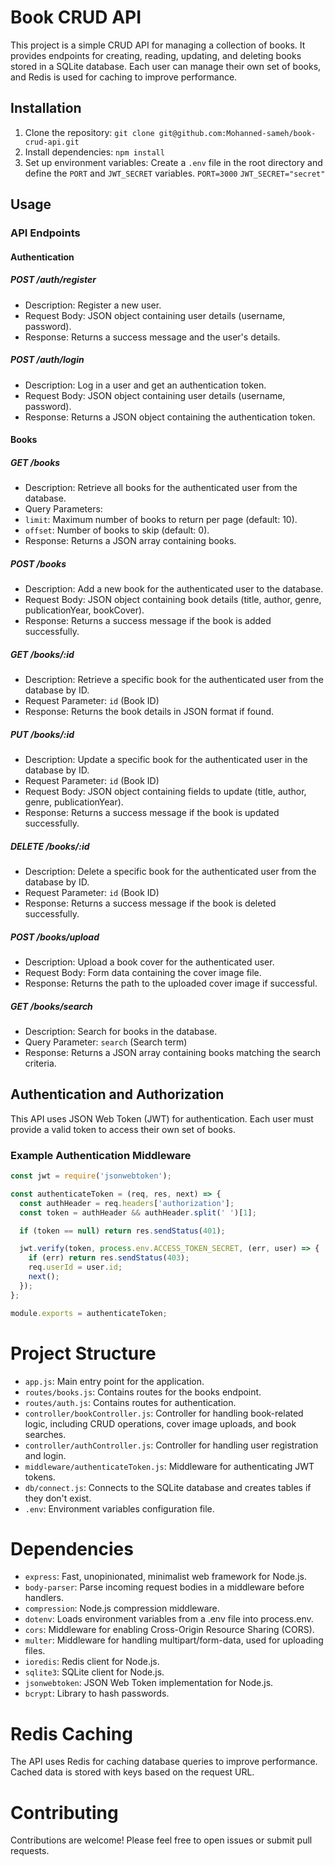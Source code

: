 # Book CRUD API

This project is a simple CRUD API for managing a collection of books. It provides endpoints for creating, reading, updating, and deleting books stored in a SQLite database. Each user can manage their own set of books, and Redis is used for caching to improve performance.

## Installation

1. Clone the repository:
   `git clone git@github.com:Mohanned-sameh/book-crud-api.git`
2. Install dependencies:
   `npm install`
3. Set up environment variables:
   Create a `.env` file in the root directory and define the `PORT` and `JWT_SECRET` variables.
   `PORT=3000`
   `JWT_SECRET="secret"`

## Usage

### API Endpoints

#### Authentication

##### POST /auth/register

- Description: Register a new user.
- Request Body: JSON object containing user details (username, password).
- Response: Returns a success message and the user's details.

##### POST /auth/login

- Description: Log in a user and get an authentication token.
- Request Body: JSON object containing user details (username, password).
- Response: Returns a JSON object containing the authentication token.

#### Books

##### GET /books

- Description: Retrieve all books for the authenticated user from the database.
- Query Parameters:
- `limit`: Maximum number of books to return per page (default: 10).
- `offset`: Number of books to skip (default: 0).
- Response: Returns a JSON array containing books.

##### POST /books

- Description: Add a new book for the authenticated user to the database.
- Request Body: JSON object containing book details (title, author, genre, publicationYear, bookCover).
- Response: Returns a success message if the book is added successfully.

##### GET /books/:id

- Description: Retrieve a specific book for the authenticated user from the database by ID.
- Request Parameter: `id` (Book ID)
- Response: Returns the book details in JSON format if found.

##### PUT /books/:id

- Description: Update a specific book for the authenticated user in the database by ID.
- Request Parameter: `id` (Book ID)
- Request Body: JSON object containing fields to update (title, author, genre, publicationYear).
- Response: Returns a success message if the book is updated successfully.

##### DELETE /books/:id

- Description: Delete a specific book for the authenticated user from the database by ID.
- Request Parameter: `id` (Book ID)
- Response: Returns a success message if the book is deleted successfully.

##### POST /books/upload

- Description: Upload a book cover for the authenticated user.
- Request Body: Form data containing the cover image file.
- Response: Returns the path to the uploaded cover image if successful.

##### GET /books/search

- Description: Search for books in the database.
- Query Parameter: `search` (Search term)
- Response: Returns a JSON array containing books matching the search criteria.

## Authentication and Authorization

This API uses JSON Web Token (JWT) for authentication. Each user must provide a valid token to access their own set of books.

### Example Authentication Middleware

```javascript
const jwt = require('jsonwebtoken');

const authenticateToken = (req, res, next) => {
  const authHeader = req.headers['authorization'];
  const token = authHeader && authHeader.split(' ')[1];

  if (token == null) return res.sendStatus(401);

  jwt.verify(token, process.env.ACCESS_TOKEN_SECRET, (err, user) => {
    if (err) return res.sendStatus(403);
    req.userId = user.id;
    next();
  });
};

module.exports = authenticateToken;
```

# Project Structure

- `app.js`: Main entry point for the application.
- `routes/books.js`: Contains routes for the books endpoint.
- `routes/auth.js`: Contains routes for authentication.
- `controller/bookController.js`: Controller for handling book-related logic, including CRUD operations, cover image uploads, and book searches.
- `controller/authController.js`: Controller for handling user registration and login.
- `middleware/authenticateToken.js`: Middleware for authenticating JWT tokens.
- `db/connect.js`: Connects to the SQLite database and creates tables if they don't exist.
- `.env`: Environment variables configuration file.

# Dependencies

- `express`: Fast, unopinionated, minimalist web framework for Node.js.
- `body-parser`: Parse incoming request bodies in a middleware before handlers.
- `compression`: Node.js compression middleware.
- `dotenv`: Loads environment variables from a .env file into process.env.
- `cors`: Middleware for enabling Cross-Origin Resource Sharing (CORS).
- `multer`: Middleware for handling multipart/form-data, used for uploading files.
- `ioredis`: Redis client for Node.js.
- `sqlite3`: SQLite client for Node.js.
- `jsonwebtoken`: JSON Web Token implementation for Node.js.
- `bcrypt`: Library to hash passwords.

# Redis Caching

The API uses Redis for caching database queries to improve performance. Cached data is stored with keys based on the request URL.

# Contributing

Contributions are welcome! Please feel free to open issues or submit pull requests.
